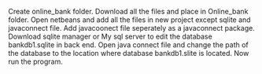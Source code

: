 Create online_bank folder.
Download all the files and place in Online_bank folder.
Open netbeans and add all the files in new project except sqlite and javaconnect file.
Add javacoonect file seperately as a javaconnect package.
Download sqlite manager or My sql server to edit the database bankdb1.sqlite in back end.
Open java connect file and change the path of the database to the location where database bankdb1.slite is located.
Now run the program.
